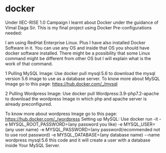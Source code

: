 # docker
Under IIEC-RISE 1.0 Campaign I learnt about Docker under the guidance of Vimal Daga Sir. 
This is my final project using Docker
Pre-configurations needed:

I am using RedHat Enterprise Linux. Plus I have also installed Docker Software in it. You can use any OS and inside that OS you should have docker software installed. There might be a possibility that some Linux command might be different from other OS but I will explain what is the work of that command.

1 Pulling MySQL Image:
Use docker pull mysql:5.6 to download the mysql version 5.6 image to use as a database server.
To know more about MySQL Image go to this page: https://hub.docker.com/_/mysql

2 Pulling Wordpress Image:
Use docker pull Wordpress:3.9-php7.2-apache to download the wordpress Image in which php and apache server is already preconfigured.


To know more about wordpress Image go to this page: https://hub.docker.com/_/wordpress
Setting up MySQL:
Use docker run -it -e MYSQL_ROOT_PASSWORD=(any password you like) -e MYSQL_USER=(any user name) -e MYSQL_PASSWORD=(any password(recommended not to use root password) -e MYSQL_DATABASE=(any database name) --name wordpress mysql:5.6 this code and it will create a user with a database inside Your MySQL Server.
